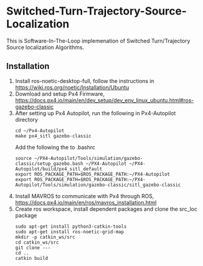 # Switched-Turn-Trajectory-Source-Localization
This is Software-In-The-Loop implemenation of Switched Turn/Trajectory Source localization Algorithms.

 ## Installation
 1. Install ros-noetic-desktop-full, follow the instructions in https://wiki.ros.org/noetic/Installation/Ubuntu
 2. Download and setup Px4 Firmware, https://docs.px4.io/main/en/dev_setup/dev_env_linux_ubuntu.html#ros-gazebo-classic
 3. After setting up Px4 Autopilot, run the following in Px4-Autopilot directory
    ```
    cd ~/Px4-Autopilot
    make px4_sitl gazebo-classic
    ```
    Add the following the to .bashrc
    ```
    source ~/PX4-Autopilot/Tools/simulation/gazebo-classic/setup_gazebo.bash ~/PX4-Autopilot ~/PX4-Autopilot/build/px4_sitl_default
    export ROS_PACKAGE_PATH=$ROS_PACKAGE_PATH:~/PX4-Autopilot
    export ROS_PACKAGE_PATH=$ROS_PACKAGE_PATH:~/PX4-Autopilot/Tools/simulation/gazebo-classic/sitl_gazebo-classic
    ```
 4. Install MAVROS to communicate with Px4 through ROS, https://docs.px4.io/main/en/ros/mavros_installation.html
 5. Create ros workspace, install dependent packages and clone the src_loc package
    ```
    sudo apt-get install python3-catkin-tools
    sudo apt-get install ros-noetic-grid-map
    mkdir -p catkin_ws/src
    cd catkin_ws/src
    git clone ---
    cd ..
    catkin build
    ```

  


